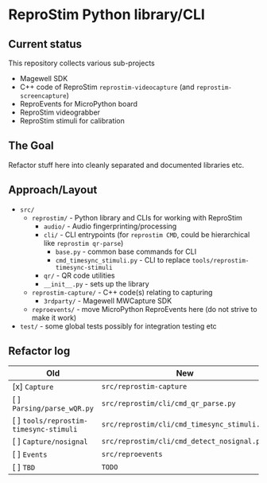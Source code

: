 # ReproStim Python library/CLI

## Current status

This repository collects various sub-projects 

- Magewell SDK
- C++ code of ReproStim `reprostim-videocapture` (and `reprostim-screencapture`)
- ReproEvents for MicroPython board
- ReproStim videograbber
- ReproStim stimuli for calibration

## The Goal

Refactor stuff here into cleanly separated and documented libraries etc.

## Approach/Layout

- `src/`
  - `reprostim/` - Python library and CLIs for working with ReproStim
    - `audio/` - Audio fingerprinting/processing
    - `cli/` - CLI entrypoints (for `reprostim CMD`, could be hierarchical like `reprostim qr-parse`)
      - `base.py` - common base commands for CLI
      - `cmd_timesync_stimuli.py` - CLI to replace `tools/reprostim-timesync-stimuli`
    - `qr/` - QR code utilities
    - `__init__.py` - sets up the library
  - `reprostim-capture/` - C++ code(s) relating to capturing
    - `3rdparty/` - Magewell MWCapture SDK
  - `reproevents/` - move MicroPython ReproEvents here (do not strive to make it work)
- `test/` - some global tests possibly for integration testing etc

## Refactor log

| Old                                    | New                                         |
|----------------------------------------|---------------------------------------------|
| [x] `Capture`                          | `src/reprostim-capture`                     |
| [ ] `Parsing/parse_wQR.py`             | `src/reprostim/cli/cmd_qr_parse.py`         |
| [ ] `tools/reprostim-timesync-stimuli` | `src/reprostim/cli/cmd_timesync_stimuli.py` |
| [ ] `Capture/nosignal`                 | `src/reprostim/cli/cmd_detect_nosignal.py`  |
| [ ] `Events`                           | `src/reproevents`                           |
| [ ] `TBD`                              | `TODO`                                      |
